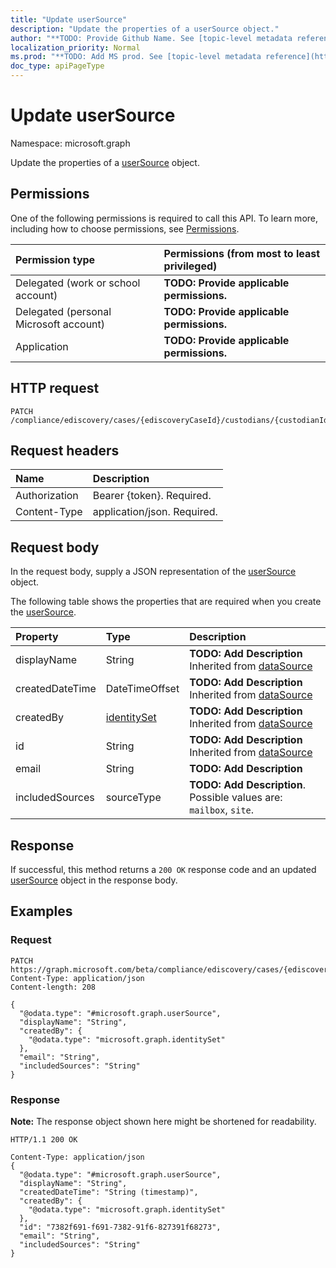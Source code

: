 ```yaml
---
title: "Update userSource"
description: "Update the properties of a userSource object."
author: "**TODO: Provide Github Name. See [topic-level metadata reference](https://msgo.azurewebsites.net/add/document/guidelines/metadata.html#topic-level-metadata)**"
localization_priority: Normal
ms.prod: "**TODO: Add MS prod. See [topic-level metadata reference](https://msgo.azurewebsites.net/add/document/guidelines/metadata.html#topic-level-metadata)**"
doc_type: apiPageType
---
```


# Update userSource
Namespace: microsoft.graph

Update the properties of a [userSource](../resources/usersource.md) object.

## Permissions
One of the following permissions is required to call this API. To learn more, including how to choose permissions, see [Permissions](/graph/permissions-reference).

|Permission type|Permissions (from most to least privileged)|
|:---|:---|
|Delegated (work or school account)|**TODO: Provide applicable permissions.**|
|Delegated (personal Microsoft account)|**TODO: Provide applicable permissions.**|
|Application|**TODO: Provide applicable permissions.**|

## HTTP request

<!-- {
  "blockType": "ignored"
}
-->
``` http
PATCH /compliance/ediscovery/cases/{ediscoveryCaseId}/custodians/{custodianId}/userSources/{userSourceId}
```

## Request headers
|Name|Description|
|:---|:---|
|Authorization|Bearer {token}. Required.|
|Content-Type|application/json. Required.|

## Request body
In the request body, supply a JSON representation of the [userSource](../resources/usersource.md) object.

The following table shows the properties that are required when you create the [userSource](../resources/usersource.md).

|Property|Type|Description|
|:---|:---|:---|
|displayName|String|**TODO: Add Description** Inherited from [dataSource](../resources/datasource.md)|
|createdDateTime|DateTimeOffset|**TODO: Add Description** Inherited from [dataSource](../resources/datasource.md)|
|createdBy|[identitySet](../resources/identityset.md)|**TODO: Add Description** Inherited from [dataSource](../resources/datasource.md)|
|id|String|**TODO: Add Description** Inherited from [dataSource](../resources/datasource.md)|
|email|String|**TODO: Add Description**|
|includedSources|sourceType|**TODO: Add Description**. Possible values are: `mailbox`, `site`.|



## Response

If successful, this method returns a `200 OK` response code and an updated [userSource](../resources/usersource.md) object in the response body.

## Examples

### Request
<!-- {
  "blockType": "request",
  "name": "update_usersource"
}
-->
``` http
PATCH https://graph.microsoft.com/beta/compliance/ediscovery/cases/{ediscoveryCaseId}/custodians/{custodianId}/userSources/{userSourceId}
Content-Type: application/json
Content-length: 208

{
  "@odata.type": "#microsoft.graph.userSource",
  "displayName": "String",
  "createdBy": {
    "@odata.type": "microsoft.graph.identitySet"
  },
  "email": "String",
  "includedSources": "String"
}
```


### Response
**Note:** The response object shown here might be shortened for readability.
<!-- {
  "blockType": "response",
  "truncated": true
}
-->
``` http
HTTP/1.1 200 OK

Content-Type: application/json
{
  "@odata.type": "#microsoft.graph.userSource",
  "displayName": "String",
  "createdDateTime": "String (timestamp)",
  "createdBy": {
    "@odata.type": "microsoft.graph.identitySet"
  },
  "id": "7382f691-f691-7382-91f6-827391f68273",
  "email": "String",
  "includedSources": "String"
}
```

